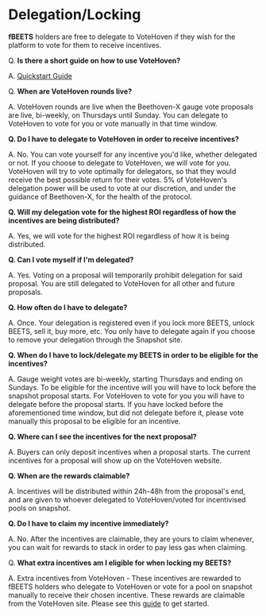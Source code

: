 # Delegation/Locking



**fBEETS** holders are free to delegate to VoteHoven if they wish for the platform to vote for them to receive incentives.

Q. **Is there a short guide on how to use VoteHoven?**

A. [Quickstart Guide](../explainers/quickstart-guide.md)

Q. **When are VoteHoven rounds live?**

A. VoteHoven rounds are live when the Beethoven-X gauge vote proposals are live, bi-weekly, on Thursdays until Sunday. You can delegate to VoteHoven to vote for you or vote manually in that time window.

**Q. Do I have to delegate to VoteHoven in order to receive incentives?**

A. No. You can vote yourself for any incentive you'd like, whether delegated or not. If you choose to delegate to VoteHoven, we will vote for you. VoteHoven will try to vote optimally for delegators, so that they would receive the best possible return for their votes. 5% of VoteHoven's delegation power will be used to vote at our discretion, and under the guidance of Beethoven-X, for the health of the protocol.

**Q. Will my delegation vote for the highest ROI regardless of how the incentives are being distributed?**

A. Yes, we will vote for the highest ROI regardless of how it is being distributed.

**Q. Can I vote myself if I'm delegated?**

A. Yes. Voting on a proposal will temporarily prohibit delegation for said proposal. You are still delegated to VoteHoven for all other and future proposals.

**Q. How often do I have to delegate?**

A. Once. Your delegation is registered even if you lock more BEETS, unlock BEETS, sell it, buy more, etc. You only have to delegate again if you choose to remove your delegation through the Snapshot site.

**Q. When do I have to lock/delegate my BEETS in order to be eligible for the incentives?**

A. Gauge weight votes are bi-weekly, starting Thursdays and ending on Sundays. To be eligible for the incentive will you will have to lock before the snapshot proposal starts. For VoteHoven to vote for you you will have to delegate before the proposal starts. If you have locked before the aforementioned time window, but did not delegate before it, please vote manually this proposal to be eligible for an incentive.

**Q. Where can I see the incentives for the next proposal?**

A. Buyers can only deposit incentives when a proposal starts. The current incentives for a proposal will show up on the VoteHoven website.

**Q. When are the rewards claimable?**

A. Incentives will be distributed within 24h-48h from the proposal's end, and are given to whoever delegated to VoteHoven/voted for incentivised pools on snapshot.

**Q. Do I have to claim my incentive immediately?**

A. No. After the incentives are claimable, they are yours to claim whenever, you can wait for rewards to stack in order to pay less gas when claiming.

Q. **What extra incentives am I eligible for when locking my BEETS?**

A. Extra incentives from VoteHoven - These incentives are rewarded to fBEETS holders who delegate to VoteHoven or vote for a pool on snapshot manually to receive their chosen incentive. These rewards are claimable from the VoteHoven site. Please see this [guide](../explainers/quickstart-guide.md) to get started.


